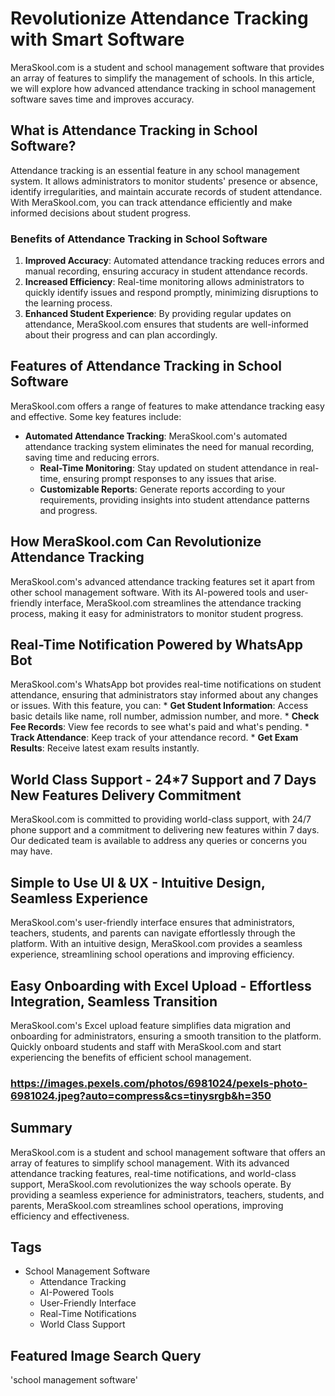# Revolutionize Attendance Tracking with Smart Software

MeraSkool.com is a student and school management software that provides an array of features to simplify the management of schools. In this article, we will explore how advanced attendance tracking in school management software saves time and improves accuracy.

## What is Attendance Tracking in School Software?

Attendance tracking is an essential feature in any school management system. It allows administrators to monitor students' presence or absence, identify irregularities, and maintain accurate records of student attendance. With MeraSkool.com, you can track attendance efficiently and make informed decisions about student progress.

### Benefits of Attendance Tracking in School Software

1. **Improved Accuracy**: Automated attendance tracking reduces errors and manual recording, ensuring accuracy in student attendance records.
2. **Increased Efficiency**: Real-time monitoring allows administrators to quickly identify issues and respond promptly, minimizing disruptions to the learning process.
3. **Enhanced Student Experience**: By providing regular updates on attendance, MeraSkool.com ensures that students are well-informed about their progress and can plan accordingly.

## Features of Attendance Tracking in School Software

MeraSkool.com offers a range of features to make attendance tracking easy and effective. Some key features include:

*   **Automated Attendance Tracking**: MeraSkool.com's automated attendance tracking system eliminates the need for manual recording, saving time and reducing errors.
    *   **Real-Time Monitoring**: Stay updated on student attendance in real-time, ensuring prompt responses to any issues that arise.
    *   **Customizable Reports**: Generate reports according to your requirements, providing insights into student attendance patterns and progress.

## How MeraSkool.com Can Revolutionize Attendance Tracking

MeraSkool.com's advanced attendance tracking features set it apart from other school management software. With its AI-powered tools and user-friendly interface, MeraSkool.com streamlines the attendance tracking process, making it easy for administrators to monitor student progress.

## Real-Time Notification Powered by WhatsApp Bot

MeraSkool.com's WhatsApp bot provides real-time notifications on student attendance, ensuring that administrators stay informed about any changes or issues. With this feature, you can:
    *   **Get Student Information**: Access basic details like name, roll number, admission number, and more.
    *   **Check Fee Records**: View fee records to see what's paid and what's pending.
    *   **Track Attendance**: Keep track of your attendance record.
    *   **Get Exam Results**: Receive latest exam results instantly.

## World Class Support - 24*7 Support and 7 Days New Features Delivery Commitment

MeraSkool.com is committed to providing world-class support, with 24/7 phone support and a commitment to delivering new features within 7 days. Our dedicated team is available to address any queries or concerns you may have.

## Simple to Use UI & UX - Intuitive Design, Seamless Experience

MeraSkool.com's user-friendly interface ensures that administrators, teachers, students, and parents can navigate effortlessly through the platform. With an intuitive design, MeraSkool.com provides a seamless experience, streamlining school operations and improving efficiency.

## Easy Onboarding with Excel Upload - Effortless Integration, Seamless Transition

MeraSkool.com's Excel upload feature simplifies data migration and onboarding for administrators, ensuring a smooth transition to the platform. Quickly onboard students and staff with MeraSkool.com and start experiencing the benefits of efficient school management.

### https://images.pexels.com/photos/6981024/pexels-photo-6981024.jpeg?auto=compress&cs=tinysrgb&h=350

## Summary

MeraSkool.com is a student and school management software that offers an array of features to simplify school management. With its advanced attendance tracking features, real-time notifications, and world-class support, MeraSkool.com revolutionizes the way schools operate. By providing a seamless experience for administrators, teachers, students, and parents, MeraSkool.com streamlines school operations, improving efficiency and effectiveness.

## Tags

*   School Management Software
    *   Attendance Tracking
    *   AI-Powered Tools
    *   User-Friendly Interface
    *   Real-Time Notifications
    *   World Class Support

## Featured Image Search Query

'school management software'

